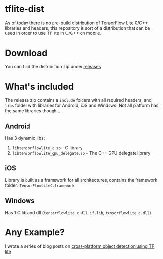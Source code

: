 # tflite-dist
As of today there is no pre-build distribution of TensorFlow Lite C/C++ libraries and headers, this repository is sort of a distribution that can be used in order to use TF lite in C/C++ on mobile.

# Download
You can find the distribution zip under [releases](https://github.com/ValYouW/tflite-dist/releases)

# What's included
The release zip contains a `include` folders with all required headers, and `libs` folder with libraries for Android, iOS and Windows. Not all platform has the same libraries though...

## Android
Has 3 dynamic libs:
1. `libtensorflowlite_c.so` - C library
1. `libtensorflowlite_gpu_delegate.so` - The C++ GPU delegate library

## iOS
Library is built as a framework for all architectures, contains the framework folder: `TensorFlowLiteC.framework`

## Windows
Has 1 C lib and dll (`tensorflowlite_c.dll.if.lib`, `tensorflowlite_c.dll`)

# Any Example?
I wrote a series of blog posts on [cross-platform object detection using TF lite](https://www.thecodingnotebook.com/2019/11/cross-platform-object-detection-with.html)
